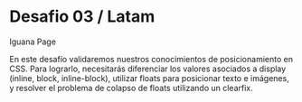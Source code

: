 # Desafio 03 / Latam

Iguana Page

En este desafío validaremos nuestros conocimientos de posicionamiento en CSS. Para
lograrlo, necesitarás diferenciar los valores asociados a display (inline, block, inline-block),
utilizar floats para posicionar texto e imágenes, y resolver el problema de colapso de floats
utilizando un clearfix.
